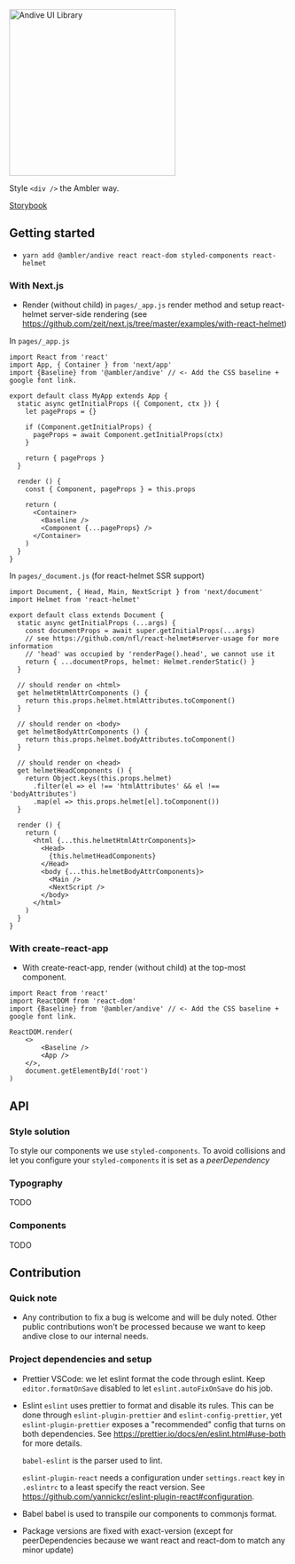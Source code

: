 <img width="300" src="https://files-ncvscphfon.now.sh/" alt="Andive UI Library" />

Style `<div />` the Ambler way.

[Storybook](https://andive.ambler.fr)

## Getting started

- `yarn add @ambler/andive react react-dom styled-components react-helmet`

### With Next.js
- Render <Baseline /> (without child) in `pages/_app.js` render method and setup react-helmet server-side rendering (see https://github.com/zeit/next.js/tree/master/examples/with-react-helmet)

In `pages/_app.js`
```
import React from 'react'
import App, { Container } from 'next/app'
import {Baseline} from '@ambler/andive' // <- Add the CSS baseline + google font link.

export default class MyApp extends App {
  static async getInitialProps ({ Component, ctx }) {
    let pageProps = {}

    if (Component.getInitialProps) {
      pageProps = await Component.getInitialProps(ctx)
    }

    return { pageProps }
  }

  render () {
    const { Component, pageProps } = this.props

    return (
      <Container>
        <Baseline />
        <Component {...pageProps} />
      </Container>
    )
  }
}
```

In `pages/_document.js` (for react-helmet SSR support)
```
import Document, { Head, Main, NextScript } from 'next/document'
import Helmet from 'react-helmet'

export default class extends Document {
  static async getInitialProps (...args) {
    const documentProps = await super.getInitialProps(...args)
    // see https://github.com/nfl/react-helmet#server-usage for more information
    // 'head' was occupied by 'renderPage().head', we cannot use it
    return { ...documentProps, helmet: Helmet.renderStatic() }
  }

  // should render on <html>
  get helmetHtmlAttrComponents () {
    return this.props.helmet.htmlAttributes.toComponent()
  }

  // should render on <body>
  get helmetBodyAttrComponents () {
    return this.props.helmet.bodyAttributes.toComponent()
  }

  // should render on <head>
  get helmetHeadComponents () {
    return Object.keys(this.props.helmet)
      .filter(el => el !== 'htmlAttributes' && el !== 'bodyAttributes')
      .map(el => this.props.helmet[el].toComponent())
  }

  render () {
    return (
      <html {...this.helmetHtmlAttrComponents}>
        <Head>
          {this.helmetHeadComponents}
        </Head>
        <body {...this.helmetBodyAttrComponents}>
          <Main />
          <NextScript />
        </body>
      </html>
    )
  }
}
```

### With create-react-app
- With create-react-app, render <Baseline /> (without child) at the top-most component.
```
import React from 'react'
import ReactDOM from 'react-dom'
import {Baseline} from '@ambler/andive' // <- Add the CSS baseline + google font link.

ReactDOM.render(
    <>
        <Baseline />
        <App />
    </>,
    document.getElementById('root')
)
```

## API

### Style solution
  To style our components we use `styled-components`. To avoid collisions and let you configure your `styled-components` it is set as a _peerDependency_

### Typography
  TODO

### Components
  TODO

## Contribution

### Quick note

- Any contribution to fix a bug is welcome and will be duly noted. Other public contributions won't be processed because we want to keep andive close to our internal needs.

### Project dependencies and setup

- Prettier
    VSCode: we let eslint format the code through eslint. Keep `editor.formatOnSave` disabled to let
    `eslint.autoFixOnSave` do his job.
- Eslint
    `eslint` uses prettier to format and disable its rules. This can be done through `eslint-plugin-prettier` and `eslint-config-prettier`,
    yet `eslint-plugin-prettier` exposes a "recommended" config that turns on both dependencies. See https://prettier.io/docs/en/eslint.html#use-both for more details.

    `babel-eslint` is the parser used to lint.

    `eslint-plugin-react` needs a configuration under `settings.react` key in `.eslintrc` to a least specify the react version. See https://github.com/yannickcr/eslint-plugin-react#configuration.
- Babel
    babel is used to transpile our components to commonjs format.

- Package versions are fixed with exact-version (except for peerDependencies because we want react and react-dom to match any minor update)
